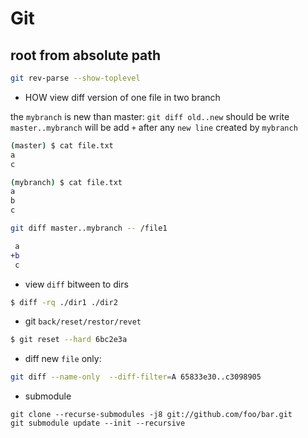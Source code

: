 # Git

root from absolute path
-------------------------
```bash
git rev-parse --show-toplevel
```

- HOW view diff version of one file in two branch  

the `mybranch` is new than master:
  `git diff old..new`
  should be write `master..mybranch` will be add `+` after any `new line` created by `mybranch` 
```bash
(master) $ cat file.txt 
a
c

(mybranch) $ cat file.txt 
a
b
c
```
```bash
git diff master..mybranch -- /file1
```
```diff
 a
+b
 c
```

- view `diff` bitween to dirs
```bash
$ diff -rq ./dir1 ./dir2
```

- git `back/reset/restor/revet` 
```bash
$ git reset --hard 6bc2e3a
```

- diff new `file` only:
```bash
git diff --name-only  --diff-filter=A 65833e30..c3098905
```

- submodule
```
git clone --recurse-submodules -j8 git://github.com/foo/bar.git
git submodule update --init --recursive
```
